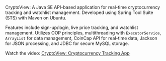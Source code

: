 CryptoView: A Java SE API-based application for real-time cryptocurrency tracking and watchlist management. Developed using Spring Tool Suite (STS) with Maven on Ubuntu. 

Features include sign-up/login, live price tracking, and watchlist management. Utilizes OOP principles, multithreading with `ExecutorService`, `ArrayList` for data management, CoinCap API for real-time data, Jackson for JSON processing, and JDBC for secure MySQL storage.

Watch the video: [CryptoView: Cryptocurrency Tracking App](https://youtu.be/b84Swq9bDyU?si=tVpkIde1HZ5gZ1jT)
